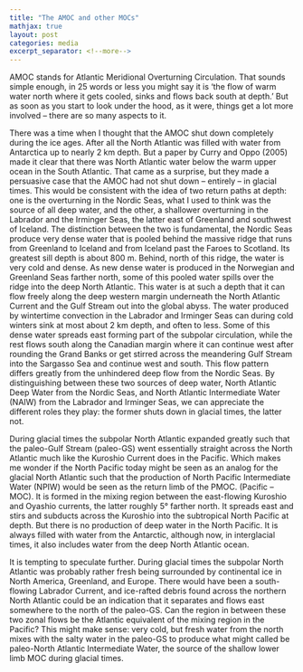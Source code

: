 ```yaml
---
title: "The AMOC and other MOCs"
mathjax: true
layout: post
categories: media
excerpt_separator: <!--more-->
---
```


AMOC stands for Atlantic Meridional Overturning Circulation. That sounds simple enough, in 25 words or less you might say it is ‘the flow of warm water north where it gets cooled, sinks and flows back south at depth.’ But as soon as you start to look under the hood, as it were, things get a lot more involved – there are so many aspects to it. 
<!--more-->

There was a time when I thought that the AMOC shut down completely during the ice ages. After all the North Atlantic was filled with water from Antarctica up to nearly 2 km depth. But a paper by Curry and Oppo (2005) made it clear that there was North Atlantic water below the warm upper ocean in the South Atlantic. That came as a surprise, but they made a persuasive case that the AMOC had not shut down – entirely – in glacial times. This would be consistent with the idea of two return paths at depth: one is the overturning in the Nordic Seas, what I used to think was the source of all deep water, and the other, a shallower overturning in the Labrador and the Irminger Seas, the latter east of Greenland and southwest of Iceland. The distinction between the two is fundamental, the Nordic Seas produce very dense water that is pooled behind the massive ridge that runs from Greenland to Iceland and from Iceland past the Faroes to Scotland. Its greatest sill depth is about 800 m. Behind, north of this ridge, the water is very cold and dense. As new dense water is produced in the Norwegian and Greenland Seas farther north, some of this pooled water spills over the ridge into the deep North Atlantic. This water is at such a depth that it can flow freely along the deep western margin underneath the North Atlantic Current and the Gulf Stream out into the global abyss. The water produced by wintertime convection in the Labrador and Irminger Seas can during cold winters sink at most about 2 km depth, and often to less. Some of this dense water spreads east forming part of the subpolar circulation, while the rest flows south along the Canadian margin where it can continue west after rounding the Grand Banks or get stirred across the meandering Gulf Stream into the Sargasso Sea and continue west and south. This flow pattern differs greatly from the unhindered deep flow from the Nordic Seas. By distinguishing between these two sources of deep water, North Atlantic Deep Water from the Nordic Seas, and North Atlantic Intermediate Water (NAIW) from the Labrador and Irminger Seas, we can appreciate the different roles they play: the former shuts down in glacial times, the latter not. 

During glacial times the subpolar North Atlantic expanded greatly such that the paleo-Gulf Stream (paleo-GS) went essentially straight across the North Atlantic much like the Kuroshio Current does in the Pacific. Which makes me wonder if the North Pacific today might be seen as an analog for the glacial North Atlantic such that the production of North Pacific Intermediate Water (NPIW) would be seen as the return limb of the PMOC. (Pacific – MOC).  It is formed in the mixing region between the east-flowing Kuroshio and Oyashio currents, the latter roughly 5° farther north. It spreads east and stirs and subducts across the Kuroshio into the subtropical North Pacific at depth. But there is no production of deep water in the North Pacific. It is always filled with water from the Antarctic, although now, in interglacial times, it also includes water from the deep North Atlantic ocean. 

It is tempting to speculate further. During glacial times the subpolar North Atlantic was probably rather fresh being surrounded by continental ice in North America, Greenland, and Europe. There would have been a south-flowing Labrador Current, and ice-rafted debris found across the northern North Atlantic could be an indication that it separates and flows east somewhere to the north of the paleo-GS. Can the region in between these two zonal flows be the Atlantic equivalent of the mixing region in the Pacific? This might make sense: very cold, but fresh water from the north mixes with the salty water in the paleo-GS to produce what might called be paleo-North Atlantic Intermediate Water, the source of the shallow lower limb MOC during glacial times. 
